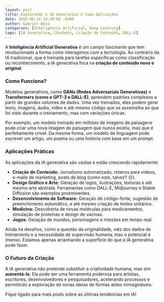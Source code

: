 ```yaml
---
layout: post
title: Explorando a IA Generativa e Suas Aplicações
date: 2025-06-16 14:30:00 -0300
author: Gabriel Belo
categories: [Inteligência Artificial, Deep Learning]
tags: [IA Generativa, Chatbots, Criação de Conteúdo, DALL-E]
---
```


A **Inteligência Artificial Generativa** é um campo fascinante que tem revolucionado a forma como interagimos com a tecnologia. Ao contrário da IA tradicional, que é treinada para tarefas específicas como classificação ou reconhecimento, a IA generativa foca na **criação de conteúdo novo e original**.

### Como Funciona?

Modelos generativos, como **GANs (Redes Adversariais Generativas)** e **Transformers (como o GPT-3 e DALL-E)**, aprendem padrões complexos a partir de grandes volumes de dados. Uma vez treinados, eles podem gerar texto, imagens, áudio, vídeo e até mesmo código que se assemelha ao que foi visto durante o treinamento, mas com variações únicas.

Por exemplo, um modelo treinado em milhões de imagens de paisagens pode criar uma nova imagem de paisagem que nunca existiu, mas que é perfeitamente crível. Da mesma forma, um modelo de linguagem pode escrever um artigo, um poema ou uma história com base em um prompt.

### Aplicações Práticas

As aplicações da IA generativa são vastas e estão crescendo rapidamente:

* **Criação de Conteúdo:** Jornalismo automatizado, roteiros para vídeos, e-mails de marketing, posts de blog (como este, talvez? 😉).
* **Design Gráfico e Arte:** Geração de logos, ilustrações, texturas e até mesmo arte abstrata. Ferramentas como DALL-E, Midjourney e Stable Diffusion são exemplos proeminentes.
* **Desenvolvimento de Software:** Geração de código-fonte, sugestão de preenchimento automático, e até mesmo criação de testes unitários.
* **Medicina:** Descoberta de novas moléculas para medicamentos, simulação de proteínas e design de vacinas.
* **Jogos:** Geração de mundos, personagens e missões em tempo real.

Ainda há desafios, como a questão da originalidade, viés dos dados de treinamento e a necessidade de supervisão humana, mas o potencial é imenso. Estamos apenas arranhando a superfície do que a IA generativa pode fazer.

### O Futuro da Criação

A IA generativa não pretende substituir a criatividade humana, mas sim **aumentá-la**. Ela pode ser uma ferramenta poderosa para artistas, escritores, desenvolvedores e pesquisadores, acelerando processos e permitindo a exploração de novas ideias de formas antes inimagináveis.

Fique ligado para mais posts sobre as últimas tendências em IA!